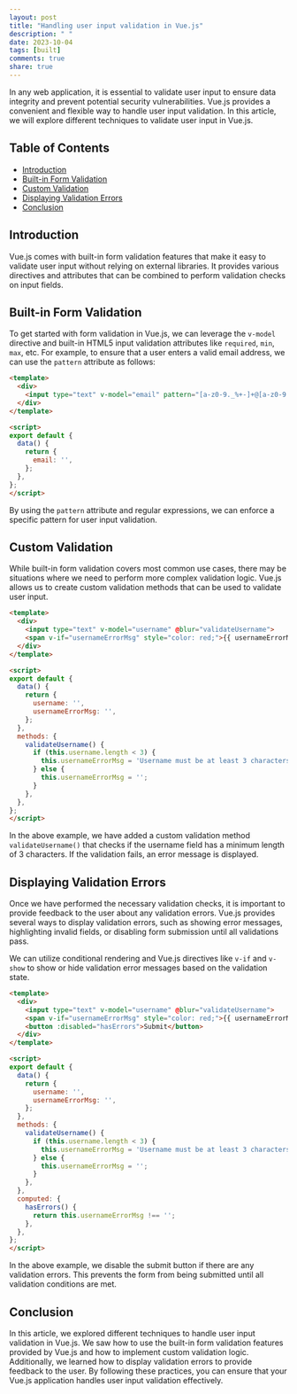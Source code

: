 ```yaml
---
layout: post
title: "Handling user input validation in Vue.js"
description: " "
date: 2023-10-04
tags: [built]
comments: true
share: true
---
```


In any web application, it is essential to validate user input to ensure data integrity and prevent potential security vulnerabilities. Vue.js provides a convenient and flexible way to handle user input validation. In this article, we will explore different techniques to validate user input in Vue.js.

## Table of Contents
* [Introduction](#introduction)
* [Built-in Form Validation](#built-in-form-validation)
* [Custom Validation](#custom-validation)
* [Displaying Validation Errors](#displaying-validation-errors)
* [Conclusion](#conclusion)

## Introduction

Vue.js comes with built-in form validation features that make it easy to validate user input without relying on external libraries. It provides various directives and attributes that can be combined to perform validation checks on input fields.

## Built-in Form Validation

To get started with form validation in Vue.js, we can leverage the `v-model` directive and built-in HTML5 input validation attributes like `required`, `min`, `max`, etc. For example, to ensure that a user enters a valid email address, we can use the `pattern` attribute as follows:

```html
<template>
  <div>
    <input type="text" v-model="email" pattern="[a-z0-9._%+-]+@[a-z0-9.-]+\.[a-z]{2,}$" required>
  </div>
</template>

<script>
export default {
  data() {
    return {
      email: '',
    };
  },
};
</script>
```

By using the `pattern` attribute and regular expressions, we can enforce a specific pattern for user input validation.

## Custom Validation

While built-in form validation covers most common use cases, there may be situations where we need to perform more complex validation logic. Vue.js allows us to create custom validation methods that can be used to validate user input.

```html
<template>
  <div>
    <input type="text" v-model="username" @blur="validateUsername">
    <span v-if="usernameErrorMsg" style="color: red;">{{ usernameErrorMsg }}</span>
  </div>
</template>

<script>
export default {
  data() {
    return {
      username: '',
      usernameErrorMsg: '',
    };
  },
  methods: {
    validateUsername() {
      if (this.username.length < 3) {
        this.usernameErrorMsg = 'Username must be at least 3 characters long.';
      } else {
        this.usernameErrorMsg = '';
      }
    },
  },
};
</script>
```

In the above example, we have added a custom validation method `validateUsername()` that checks if the username field has a minimum length of 3 characters. If the validation fails, an error message is displayed.

## Displaying Validation Errors

Once we have performed the necessary validation checks, it is important to provide feedback to the user about any validation errors. Vue.js provides several ways to display validation errors, such as showing error messages, highlighting invalid fields, or disabling form submission until all validations pass.

We can utilize conditional rendering and Vue.js directives like `v-if` and `v-show` to show or hide validation error messages based on the validation state.

```html
<template>
  <div>
    <input type="text" v-model="username" @blur="validateUsername">
    <span v-if="usernameErrorMsg" style="color: red;">{{ usernameErrorMsg }}</span>
    <button :disabled="hasErrors">Submit</button>
  </div>
</template>

<script>
export default {
  data() {
    return {
      username: '',
      usernameErrorMsg: '',
    };
  },
  methods: {
    validateUsername() {
      if (this.username.length < 3) {
        this.usernameErrorMsg = 'Username must be at least 3 characters long.';
      } else {
        this.usernameErrorMsg = '';
      }
    },
  },
  computed: {
    hasErrors() {
      return this.usernameErrorMsg !== '';
    },
  },
};
</script>
```

In the above example, we disable the submit button if there are any validation errors. This prevents the form from being submitted until all validation conditions are met.

## Conclusion

In this article, we explored different techniques to handle user input validation in Vue.js. We saw how to use the built-in form validation features provided by Vue.js and how to implement custom validation logic. Additionally, we learned how to display validation errors to provide feedback to the user. By following these practices, you can ensure that your Vue.js application handles user input validation effectively.